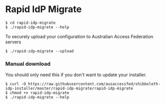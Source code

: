 # Rapid IdP Migrate

```
$ cd rapid-idp-migrate
$ ./rapid-idp-migrate --help
```

To securely upload your configuration to Australian Access Federation servers

```
$ ./rapid-idp-migrate --upload
```

### Manual download
You should only need this if you don't want to update your installer.
```
$ curl -O https://raw.githubusercontent.com/ausaccessfed/shibboleth-idp-installer/master/rapid-idp-migrate/rapid-idp-migrate
$ chmod +x rapid-idp-migrate
$ ./rapid-idp-migrate --help
```
